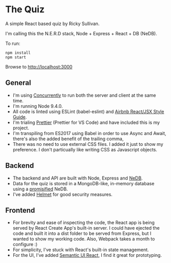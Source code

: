 # The Quiz

A simple React based quiz by Ricky Sullivan.

I'm calling this the N.E.R.D stack, Node + Express + React + DB (NeDB).

To run:

```
npm install
npm start
```

Browse to [http://localhost:3000](http://localhost:3000)

## General

* I'm using [Concurrently](https://github.com/kimmobrunfeldt/concurrently) to run both the server and client at the same time.
* I'm running Node 9.4.0.
* All code is linted using ESLint (babel-eslint) and [Airbnb React/JSX Style Guide](https://github.com/airbnb/javascript/tree/master/react).
* I'm trialing [Prettier](https://prettier.io) (Prettier for VS Code) and have included this is my project.
* I'm transpiling from ES2017 using Babel in order to use Async and Await, there's also the added benefit of the trailing comma,
* There was no need to use external CSS files. I added it just to show my preference. I don't particually like writing CSS as Javascript objects.

## Backend

* The backend and API are built with Node, Express and [NeDB](https://github.com/louischatriot/nedb).
* Data for the quiz is stored in a MongoDB-like, in-memory database using a [promisified](https://github.com/jrop/nedb-promise) NeDB.
* I've added [Helmet](https://github.com/helmetjs/helmet) for good security measures.

## Frontend

* For brevity and ease of inspecting the code, the React app is being served by React Create App's built-in server. I could have ejected the code and built it into a dist folder to be served from Express, but I wanted to show my working code. Also, Webpack takes a month to configure :)
* For simplicity, I've stuck with React's built-in state management.
* For the UI, I've added [Semantic UI React](https://react.semantic-ui.com), I find it great for prototyping.
